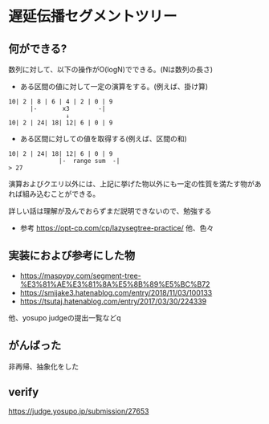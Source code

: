 # 遅延伝播セグメントツリー

## 何ができる?

数列に対して、以下の操作がO(logN)でできる。(Nは数列の長さ)

- ある区間の値に対して一定の演算をする。(例えば、掛け算)
```
10| 2 | 8 | 6 | 4 | 2 | 0 | 9
      |-       x3        -| 
                ↓
10| 2 | 24| 18| 12| 6 | 0 | 9
```
- ある区間に対しての値を取得する(例えば、区間の和)

```
10| 2 | 24| 18| 12| 6 | 0 | 9
              |-  range sum  -|
> 27
```

演算およびクエリ以外には、上記に挙げた物以外にも一定の性質を満たす物があれば組み込むことができる。

詳しい話は理解が及んでおらずまだ説明できないので、勉強する
- 参考
https://opt-cp.com/cp/lazysegtree-practice/ 他、色々

## 実装におよび参考にした物
- https://maspypy.com/segment-tree-%E3%81%AE%E3%81%8A%E5%8B%89%E5%BC%B72
- https://smijake3.hatenablog.com/entry/2018/11/03/100133
- https://tsutaj.hatenablog.com/entry/2017/03/30/224339

他、yosupo judgeの提出一覧などq

## がんばった
非再帰、抽象化をした

## verify 
https://judge.yosupo.jp/submission/27653
